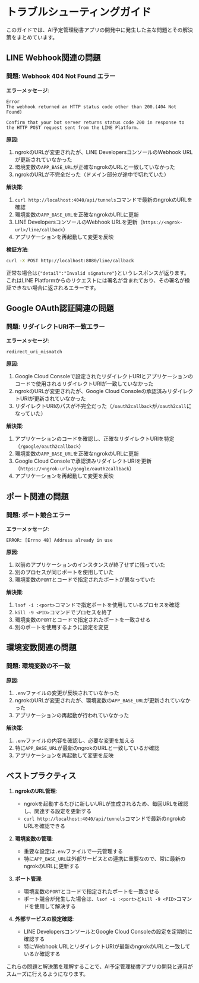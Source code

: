 # トラブルシューティングガイド

このガイドでは、AI予定管理秘書アプリの開発中に発生した主な問題とその解決策をまとめています。

## LINE Webhook関連の問題

### 問題: Webhook 404 Not Found エラー

**エラーメッセージ**:
```
Error
The webhook returned an HTTP status code other than 200.(404 Not Found)

Confirm that your bot server returns status code 200 in response to the HTTP POST request sent from the LINE Platform.
```

**原因**:
1. ngrokのURLが変更されたが、LINE DevelopersコンソールのWebhook URLが更新されていなかった
2. 環境変数の`APP_BASE_URL`が正確なngrokのURLと一致していなかった
3. ngrokのURLが不完全だった（ドメイン部分が途中で切れていた）

**解決策**:
1. `curl http://localhost:4040/api/tunnels`コマンドで最新のngrokのURLを確認
2. 環境変数の`APP_BASE_URL`を正確なngrokのURLに更新
3. LINE DevelopersコンソールのWebhook URLを更新（`https://<ngrok-url>/line/callback`）
4. アプリケーションを再起動して変更を反映

**検証方法**:
```bash
curl -X POST http://localhost:8080/line/callback
```
正常な場合は`{"detail":"Invalid signature"}`というレスポンスが返ります。これはLINE Platformからのリクエストには署名が含まれており、その署名が検証できない場合に返されるエラーです。

## Google OAuth認証関連の問題

### 問題: リダイレクトURI不一致エラー

**エラーメッセージ**:
```
redirect_uri_mismatch
```

**原因**:
1. Google Cloud Consoleで設定されたリダイレクトURIとアプリケーションのコードで使用されるリダイレクトURIが一致していなかった
2. ngrokのURLが変更されたが、Google Cloud Consoleの承認済みリダイレクトURIが更新されていなかった
3. リダイレクトURIのパスが不完全だった（`/oauth2callback`が`/oauth2call`になっていた）

**解決策**:
1. アプリケーションのコードを確認し、正確なリダイレクトURIを特定（`/google/oauth2callback`）
2. 環境変数の`APP_BASE_URL`を正確なngrokのURLに更新
3. Google Cloud Consoleで承認済みリダイレクトURIを更新（`https://<ngrok-url>/google/oauth2callback`）
4. アプリケーションを再起動して変更を反映

## ポート関連の問題

### 問題: ポート競合エラー

**エラーメッセージ**:
```
ERROR: [Errno 48] Address already in use
```

**原因**:
1. 以前のアプリケーションのインスタンスが終了せずに残っていた
2. 別のプロセスが同じポートを使用していた
3. 環境変数の`PORT`とコードで指定されたポートが異なっていた

**解決策**:
1. `lsof -i :<port>`コマンドで指定ポートを使用しているプロセスを確認
2. `kill -9 <PID>`コマンドでプロセスを終了
3. 環境変数の`PORT`とコードで指定されたポートを一致させる
4. 別のポートを使用するように設定を変更

## 環境変数関連の問題

### 問題: 環境変数の不一致

**原因**:
1. `.env`ファイルの変更が反映されていなかった
2. ngrokのURLが変更されたが、環境変数の`APP_BASE_URL`が更新されていなかった
3. アプリケーションの再起動が行われていなかった

**解決策**:
1. `.env`ファイルの内容を確認し、必要な変更を加える
2. 特に`APP_BASE_URL`が最新のngrokのURLと一致しているか確認
3. アプリケーションを再起動して変更を反映

## ベストプラクティス

1. **ngrokのURL管理**:
   - ngrokを起動するたびに新しいURLが生成されるため、毎回URLを確認し、関連する設定を更新する
   - `curl http://localhost:4040/api/tunnels`コマンドで最新のngrokのURLを確認できる

2. **環境変数の管理**:
   - 重要な設定は`.env`ファイルで一元管理する
   - 特に`APP_BASE_URL`は外部サービスとの連携に重要なので、常に最新のngrokのURLに更新する

3. **ポート管理**:
   - 環境変数の`PORT`とコードで指定されたポートを一致させる
   - ポート競合が発生した場合は、`lsof -i :<port>`と`kill -9 <PID>`コマンドを使用して解決する

4. **外部サービスの設定確認**:
   - LINE DevelopersコンソールとGoogle Cloud Consoleの設定を定期的に確認する
   - 特にWebhook URLとリダイレクトURIが最新のngrokのURLと一致しているか確認する

これらの問題と解決策を理解することで、AI予定管理秘書アプリの開発と運用がスムーズに行えるようになります。
